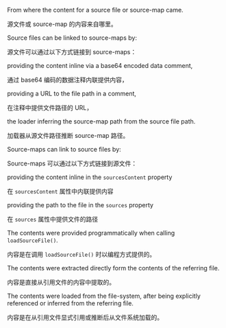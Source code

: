 From where the content for a source file or source-map came.

源文件或 source-map 的内容来自哪里。

Source files can be linked to source-maps by:

源文件可以通过以下方式链接到 source-maps：

providing the content inline via a base64 encoded data comment,

通过 base64 编码的数据注释内联提供内容，

providing a URL to the file path in a comment,

在注释中提供文件路径的 URL，

the loader inferring the source-map path from the source file path.

加载器从源文件路径推断 source-map 路径。

Source-maps can link to source files by:

Source-maps 可以通过以下方式链接到源文件：

providing the content inline in the `sourcesContent` property

在 `sourcesContent` 属性中内联提供内容

providing the path to the file in the `sources` property

在 `sources` 属性中提供文件的路径

The contents were provided programmatically when calling `loadSourceFile()`.

内容是在调用 `loadSourceFile()` 时以编程方式提供的。

The contents were extracted directly form the contents of the referring file.

内容是直接从引用文件的内容中提取的。

The contents were loaded from the file-system, after being explicitly referenced or inferred
from the referring file.

内容是在从引用文件显式引用或推断后从文件系统加载的。